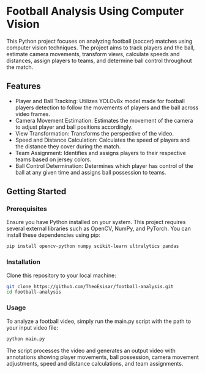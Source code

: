 # Football Analysis Using Computer Vision

This Python project focuses on analyzing football (soccer) matches using computer vision techniques. The project aims to track players and the ball, estimate camera movements, transform views, calculate speeds and distances, assign players to teams, and determine ball control throughout the match.

## Features

- Player and Ball Tracking: Utilizes YOLOv8x model made for football players detection to follow the movements of players and the ball across video frames.
- Camera Movement Estimation: Estimates the movement of the camera to adjust player and ball positions accordingly.
- View Transformation: Transforms the perspective of the video.
- Speed and Distance Calculation: Calculates the speed of players and the distance they cover during the match.
- Team Assignment: Identifies and assigns players to their respective teams based on jersey colors.
- Ball Control Determination: Determines which player has control of the ball at any given time and assigns ball possession to teams.

## Getting Started

### Prerequisites

Ensure you have Python installed on your system. This project requires several external libraries such as OpenCV, NumPy, and PyTorch. You can install these dependencies using pip:

```sh
pip install opencv-python numpy scikit-learn ultralytics pandas
```

### Installation

Clone this repository to your local machine:

```sh
git clone https://github.com/TheoEsisar/football-analysis.git
cd football-analysis
```

### Usage

To analyze a football video, simply run the main.py script with the path to your input video file:

```sh
python main.py
```

The script processes the video and generates an output video with annotations showing player movements, ball possession, camera movement adjustments, speed and distance calculations, and team assignments.
